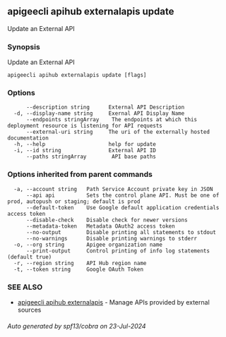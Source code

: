 ## apigeecli apihub externalapis update

Update an External API

### Synopsis

Update an External API

```
apigeecli apihub externalapis update [flags]
```

### Options

```
      --description string      External API Description
  -d, --display-name string     Exernal API Display Name
      --endpoints stringArray    The endpoints at which this deployment resource is listening for API requests
      --external-uri string     The uri of the externally hosted documentation
  -h, --help                    help for update
  -i, --id string               External API ID
      --paths stringArray        API base paths
```

### Options inherited from parent commands

```
  -a, --account string   Path Service Account private key in JSON
      --api api          Sets the control plane API. Must be one of prod, autopush or staging; default is prod
      --default-token    Use Google default application credentials access token
      --disable-check    Disable check for newer versions
      --metadata-token   Metadata OAuth2 access token
      --no-output        Disable printing all statements to stdout
      --no-warnings      Disable printing warnings to stderr
  -o, --org string       Apigee organization name
      --print-output     Control printing of info log statements (default true)
  -r, --region string    API Hub region name
  -t, --token string     Google OAuth Token
```

### SEE ALSO

* [apigeecli apihub externalapis](apigeecli_apihub_externalapis.md)	 - Manage APIs provided by external sources

###### Auto generated by spf13/cobra on 23-Jul-2024

